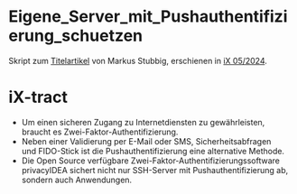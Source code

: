 # Eigene_Server_mit_Pushauthentifizierung_schuetzen
Skript zum [Titelartikel](https://www.heise.de/select/ix/2024/5/2401712030439730721) von Markus Stubbig, erschienen in [iX 05/2024](https://www.heise.de/select/ix/2024/5).

# iX-tract
- Um einen sicheren Zugang zu Internetdiensten zu gewährleisten, braucht es Zwei-Faktor-Authentifizierung.
- Neben einer Validierung per E-Mail oder SMS, Sicherheitsabfragen und FIDO-Stick ist die Pushauthentifizierung eine alternative Methode.
- Die Open Source verfügbare Zwei-Faktor-Authentifizierungssoftware privacyIDEA sichert nicht nur SSH-Server mit Pushauthentifizierung ab, sondern auch Anwendungen.
